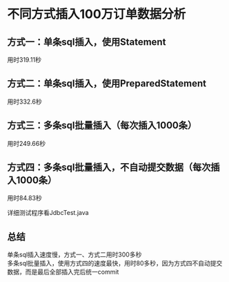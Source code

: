 # 不同方式插入100万订单数据分析

## 方式一：单条sql插入，使用Statement
用时319.11秒

## 方式二：单条sql插入，使用PreparedStatement
用时332.6秒

## 方式三：多条sql批量插入（每次插入1000条）
用时249.66秒

## 方式四：多条sql批量插入，不自动提交数据（每次插入1000条）
用时84.83秒

详细测试程序看JdbcTest.java

## 总结
单条sql插入速度慢，方式一、方式二用时300多秒  
多条sql批量插入，使用方式四的速度最快，用时80多秒，因为方式四不自动提交数据，而是最后全部插入完后统一commit
